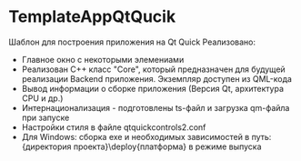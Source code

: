 # TemplateAppQtQucik
Шаблон для построения приложения на Qt Quick
Реализовано:
- Главное окно с некоторыми элемениами
- Реализован C++ класс "Core", который предназначен для будущей реализации Backend приложения. Экземпляр доступен из QML-кода
- Вывод информации о сборке приложения (Версия Qt, архитектура CPU и др.)
- Интернационализация - подготовлены ts-файл и загрузка qm-файла при запуске
- Настройки стиля в файле qtquickcontrols2.conf
- Для Windows: сборка exe и необходимых зависимостей в путь: {директория проекта}\deploy\{платформа} в режиме выпуска
